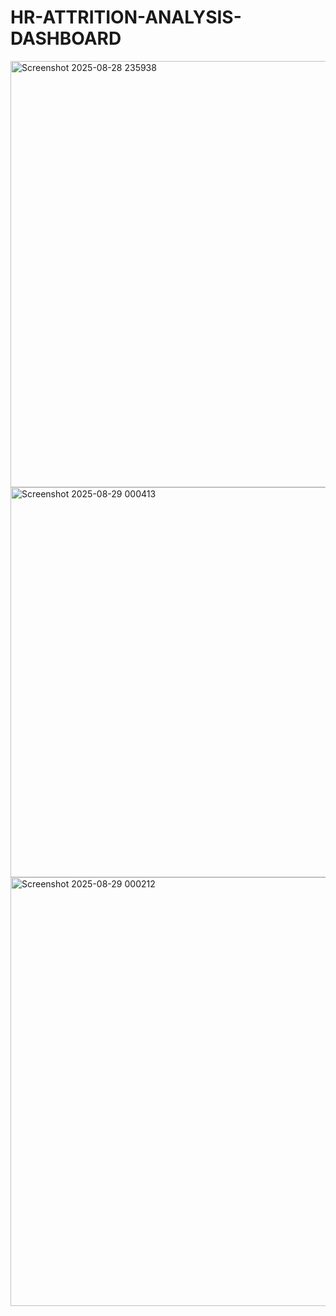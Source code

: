 # HR-ATTRITION-ANALYSIS-DASHBOARD
<img width="1185" height="682" alt="Screenshot 2025-08-28 235938" src="https://github.com/user-attachments/assets/13950da6-b87e-43e2-99ee-6e377f9b225c" />
<img width="995" height="624" alt="Screenshot 2025-08-29 000413" src="https://github.com/user-attachments/assets/40087ac8-26ff-42f7-b9d5-60d3070b16f0" />
<img width="1197" height="686" alt="Screenshot 2025-08-29 000212" src="https://github.com/user-attachments/assets/45304dce-449e-4ef4-b733-712d9295808b" />



